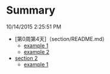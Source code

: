 # Summary
10/14/2015 2:25:51 PM 

* [第0周第4天]（section/README.md）
	* [example 1](section1/example1.md)
	* [example 2](section1/example2.md)
* [section 2](section2/README.md)
	* [example 1](section2/example1.md)
